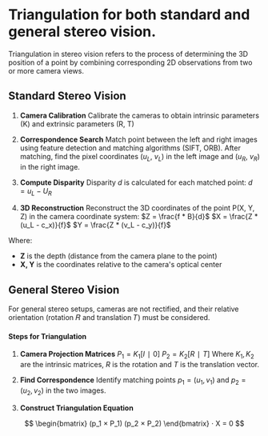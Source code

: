 # Triangulation for both standard and general stereo vision.
Triangulation in stereo vision refers to the process of determining the 3D position of a point by combining corresponding 2D observations from two or more camera views.

## Standard Stereo Vision
1. **Camera Calibration**
Calibrate the cameras to obtain intrinsic parameters (K) and extrinsic parameters (R, T)

2. **Correspondence Search**
Match point between the left and right images using feature detection and matching algorithms (SIFT, ORB). After matching, find the pixel coordinates ($u_L$, $v_L$) in the left image and ($u_R$, $v_R$) in the right image.

3. **Compute Disparity**
Disparity $d$ is calculated for each matched point:
$d = u_L - U_R$

4. **3D Reconstruction**
Reconstruct the 3D coordinates of the point P(X, Y, Z) in the camera coordinate system:
$Z = \frac{f * B}{d}$
$X = \frac{Z * (u_L - c_x)}{f}$
$Y = \frac{Z * (v_L - c_y)}{f}$

Where:
- **Z** is the depth (distance from the camera plane to the point)
- **X, Y** is the coordinates relative to the camera's optical center

## General Stereo Vision
For general stereo setups, cameras are not rectified, and their relative orientation (rotation 𝑅 and translation 𝑇) must be considered.

#### Steps for Triangulation
1. **Camera Projection Matrices**
$P_1 = K_1[I∣0]$
$P_2 = K_2[R∣T]$
Where $K_1, K_2$ are the intrinsic matrices, $R$ is the rotation and $T$ is the translation vector.

2. **Find Correspondence**
Identify matching points $p_1 = (u_1, v_1)$ and $p_2 = (u_2, v_2)$ in the two images.

3. **Construct Triangulation Equation**

$$
\begin{bmatrix}
(p_1 × P_1)
(p_2 × P_2)
\end{bmatrix}
⋅ X = 0
$$
